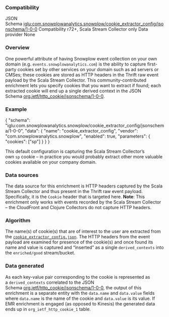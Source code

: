 ### Compatibility

JSON Schema [iglu:com.snowplowanalytics.snowplow/cookie\_extractor\_config/jsonschema/1-0-0](http://iglucentral.com/schemas/com.snowplowanalytics.snowplow/cookie_extractor_config/jsonschema/1-0-0) Compatibility r72+, Scala Stream Collector only Data provider None

### Overview

One powerful attribute of having Snowplow event collection on your own domain (e.g. `events.snowplowanalytics.com`) is the ability to capture first-party cookies set by other services on your domain such as ad servers or CMSes; these cookies are stored as HTTP headers in the Thrift raw event payload by the Scala Stream Collector. This community-contributed enrichment lets you specify cookies that you want to extract if found; each extracted cookie will end up a single derived context in the JSON Schema [org.ietf/http\_cookie/jsonschema/1-0-0](http://iglucentral.com/schemas/org.ietf/http_cookie/jsonschema/1-0-0).

### Example

{
	"schema": "iglu:com.snowplowanalytics.snowplow/cookie\_extractor\_config/jsonschema/1-0-0",
	"data": {
		"name": "cookie\_extractor\_config",
		"vendor": "com.snowplowanalytics.snowplow",
		"enabled": true,
		"parameters": {
			"cookies": \["sp"\]
		}
	}
}

This default configuration is capturing the Scala Stream Collector’s own `sp` cookie – in practice you would probably extract other more valuable cookies available on your company domain.

### Data sources

The data source for this enrichment is HTTP headers captured by the Scala Stream Collector and thus present in the Thrift raw event payload. Specifically, it is the `Cookie` header that is targeted here. **Note**: This enrichment only works with events recorded by the Scala Stream Collector – the CloudFront and Clojure Collectors do not capture HTTP headers.

### Algorithm

The name(s) of cookie(s) that are of interest to the user are extracted from the [`cookie_extractor_config.json`](https://github.com/snowplow/snowplow/blob/master/3-enrich/config/enrichments/cookie_extractor_config.json). The HTTP headers from the event payload are examined for presence of the cookie(s) and once found its name and value is captured and “inserted” as a single `derived_contexts` into the `enriched/good` stream/bucket.

### Data generated

As each key-value pair corresponding to the cookie is represented as a `derived_contexts` correlated to the JSON Schema [org.ietf/http\_cookie/jsonschema/1-0-0](http://iglucentral.com/schemas/org.ietf/http_cookie/jsonschema/1-0-0), the output of this enrichment is a separate entity with the `data.name` and `data.value` fields where `data.name` is the name of the cookie and `data.value` is its value. If EMR enrichment is engaged (as opposed to Kinesis) the generated data ends up in `org_ietf_http_cookie_1` table.
